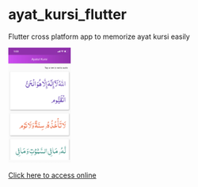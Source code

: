 # ayat_kursi_flutter
Flutter cross platform app to memorize ayat kursi easily

<img src="https://raw.githubusercontent.com/hashirabdulbasheer/my_assets/master/ayat_kursi_screenshot.jpeg" width="25%">

[Click here to access online](https://uxquran.com/apps/ayat-kursi/)
